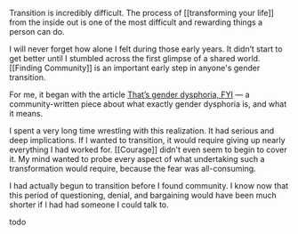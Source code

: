 Transition is incredibly difficult. The process of [[transforming your life]] from the inside out is one of the most difficult and rewarding things a person can do.

I will never forget how alone I felt during those early years. It didn’t start to get better until I stumbled across the first glimpse of a shared world. [[Finding Community]] is an important early step in anyone's gender transition.

For me, it began with the article [That’s gender dysphoria, FYI](https://genderdysphoria.fyi/) — a community-written piece about what exactly gender dysphoria is, and what it means.

I spent a very long time wrestling with this realization. It had serious and deep implications. If I wanted to transition, it would require giving up nearly everything I had worked for. [[Courage]] didn't even seem to begin to cover it. My mind wanted to probe every aspect of what undertaking such a transformation would require, because the fear was all-consuming.

I had actually begun to transition before I found community. I know now that this period of questioning, denial, and bargaining would have been much shorter if I had had someone I could talk to.

todo